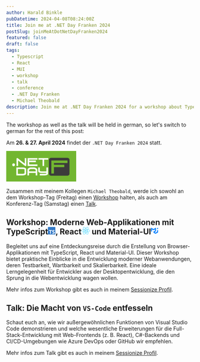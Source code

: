 ```yaml
---
author: Harald Binkle
pubDatetime: 2024-04-08T08:24:00Z
title: Join me at .NET Day Franken 2024
postSlug: joinMeAtDotNetDayFranken2024
featured: false
draft: false
tags:
  - Typescript
  - React
  - MUI
  - workshop
  - talk
  - conference
  - .NET Day Franken
  - Michael Theobald
description: Join me at .NET Day Franken 2024 for a workshop about Typescript, React and MUI, or a talk about unleashing the power of VS-Code.
---
```


The workshop as well as the talk will be held in german, so let's switch to german for the rest of this post:

Am **26. & 27. April 2024** findet der `.NET Day Franken 2024` statt.

![dotnetdayfranken](../../../public/assets/dotnetdayfranken.png)

Zusammen mit meinem Kollegen `Michael Theobald`, werde ich sowohl an dem Workshop-Tag (Freitag) einen [Workshop](https://dotnet-day-franken.de/ws2_typescript/) halten, als auch am Konferenz-Tag (Samstag) einen [Talk](https://dotnet-day-franken.de/140-5-2-2-2/#more-1079).

## Workshop: Moderne Web-Applikationen mit TypeScript<img alt="Typescript-icon" src="../../../public/assets/ts-logo-128.png" style="all: unset;height: 20px">, React<img alt="React-icon" src="../../../public/assets/React-icon.svg" style="all: unset;height: 20px"> und Material-UI<img alt="MUI-icon" src="../../../public/assets/mui-logo.svg" style="all: unset;height: 20px">

Begleitet uns auf eine Entdeckungsreise durch die Erstellung von Browser-Applikationen mit TypeScript, React und Material-UI.
Dieser Workshop bietet praktische Einblicke in die Entwicklung moderner Webanwendungen, deren Testbarkeit, Wartbarkeit und Skalierbarkeit. Eine ideale Lerngelegenheit für Entwickler aus der Desktopentwicklung, die den Sprung in die Webentwicklung wagen wollen.

Mehr infos zum Workshop gibt es auch in meinem [Sessionize Profil](https://sessionize.com/s/harald-binkle/workshop-moderne-web-applikationen-mit-typescript-/85731).

## Talk: Die Macht von `VS-Code` entfesseln

Schaut euch an, wie wir außergewöhnlichen Funktionen von Visual Studio Code demonstrieren und welche wesentliche Erweiterungen für die Full-Stack-Entwicklung mit Web-Frontends (z. B. React), C#-Backends und CI/CD-Umgebungen wie Azure DevOps oder GitHub wir empfehlen.

Mehr infos zum Talk gibt es auch in meinem [Sessionize Profil](https://sessionize.com/s/harald-binkle/die-leistungsfahigkeit-von-visual-studio-code-entf/85603).

